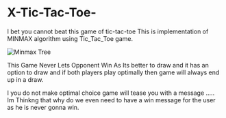 # X-Tic-Tac-Toe-
I bet you cannot beat this game of tic-tac-toe
This is implementation of MINMAX algorithm using Tic_Tac_Toe game.

![Minmax Tree](https://upload.wikimedia.org/wikipedia/commons/thumb/6/6f/Minimax.svg/701px-Minimax.svg.png)

This Game Never Lets Opponent Win As Its better to draw and it has an option to draw and if both players play optimally then game will always end up in a draw.

I you do not make optimal choice game will tease you with a message .....
Im Thinkng that why do we even need to have a win message for the user as he is never gonna win.

![]()
